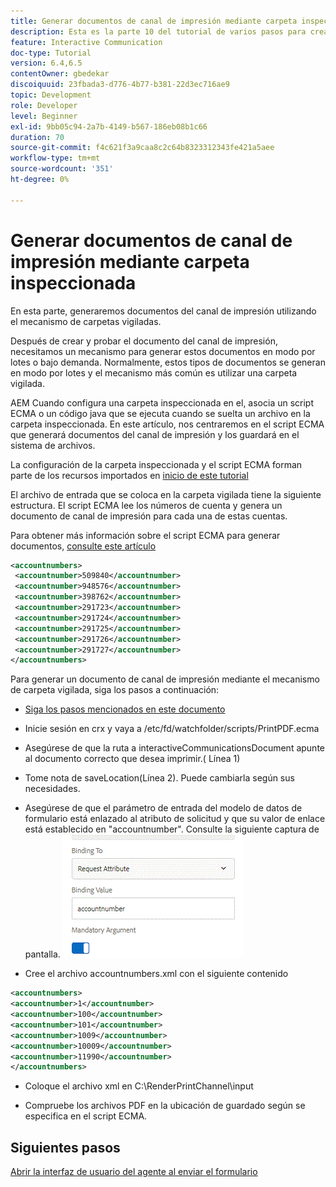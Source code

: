 ```yaml
---
title: Generar documentos de canal de impresión mediante carpeta inspeccionada
description: Esta es la parte 10 del tutorial de varios pasos para crear el primer documento de comunicaciones interactivas para el canal Imprimir. En esta parte, generaremos documentos del canal de impresión utilizando el mecanismo de carpetas vigiladas.
feature: Interactive Communication
doc-type: Tutorial
version: 6.4,6.5
contentOwner: gbedekar
discoiquuid: 23fbada3-d776-4b77-b381-22d3ec716ae9
topic: Development
role: Developer
level: Beginner
exl-id: 9bb05c94-2a7b-4149-b567-186eb08b1c66
duration: 70
source-git-commit: f4c621f3a9caa8c2c64b8323312343fe421a5aee
workflow-type: tm+mt
source-wordcount: '351'
ht-degree: 0%

---
```


# Generar documentos de canal de impresión mediante carpeta inspeccionada

En esta parte, generaremos documentos del canal de impresión utilizando el mecanismo de carpetas vigiladas.

Después de crear y probar el documento del canal de impresión, necesitamos un mecanismo para generar estos documentos en modo por lotes o bajo demanda. Normalmente, estos tipos de documentos se generan en modo por lotes y el mecanismo más común es utilizar una carpeta vigilada.

AEM Cuando configura una carpeta inspeccionada en el, asocia un script ECMA o un código java que se ejecuta cuando se suelta un archivo en la carpeta inspeccionada. En este artículo, nos centraremos en el script ECMA que generará documentos del canal de impresión y los guardará en el sistema de archivos.

La configuración de la carpeta inspeccionada y el script ECMA forman parte de los recursos importados en [inicio de este tutorial](introduction.md)

El archivo de entrada que se coloca en la carpeta vigilada tiene la siguiente estructura. El script ECMA lee los números de cuenta y genera un documento de canal de impresión para cada una de estas cuentas.

Para obtener más información sobre el script ECMA para generar documentos, [consulte este artículo](/help/forms/interactive-communications/generating-interactive-communications-print-document-using-api-tutorial-use.md)

```xml
<accountnumbers>
 <accountnumber>509840</accountnumber>
 <accountnumber>948576</accountnumber>
 <accountnumber>398762</accountnumber>
 <accountnumber>291723</accountnumber>
 <accountnumber>291724</accountnumber>
 <accountnumber>291725</accountnumber>
 <accountnumber>291726</accountnumber>
 <accountnumber>291727</accountnumber>
</accountnumbers>
```

Para generar un documento de canal de impresión mediante el mecanismo de carpeta vigilada, siga los pasos a continuación:

* [Siga los pasos mencionados en este documento](/help/forms/adaptive-forms/service-user-tutorial-develop.md)

* Inicie sesión en crx y vaya a /etc/fd/watchfolder/scripts/PrintPDF.ecma

* Asegúrese de que la ruta a interactiveCommunicationsDocument apunte al documento correcto que desea imprimir.( Línea 1)
* Tome nota de saveLocation(Línea 2). Puede cambiarla según sus necesidades.
* Asegúrese de que el parámetro de entrada del modelo de datos de formulario está enlazado al atributo de solicitud y que su valor de enlace está establecido en &quot;accountnumber&quot;. Consulte la siguiente captura de pantalla.
  ![solicitud](assets/requestattributeprintchannel.gif)

* Cree el archivo accountnumbers.xml con el siguiente contenido

```xml
<accountnumbers>
<accountnumber>1</accountnumber>
<accountnumber>100</accountnumber>
<accountnumber>101</accountnumber>
<accountnumber>1009</accountnumber>
<accountnumber>10009</accountnumber>
<accountnumber>11990</accountnumber>
</accountnumbers>
```

* Coloque el archivo xml en C:\RenderPrintChannel\input

* Compruebe los archivos PDF en la ubicación de guardado según se especifica en el script ECMA.

## Siguientes pasos

[Abrir la interfaz de usuario del agente al enviar el formulario](./opening-agent-ui-on-form-submission.md)